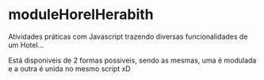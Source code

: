 # moduleHorelHerabith

Atividades práticas com Javascript trazendo diversas funcionalidades de um Hotel...

Está disponiveis de 2 formas possiveis, sendo as mesmas, uma é modulada e a outra é unida no mesmo script xD
